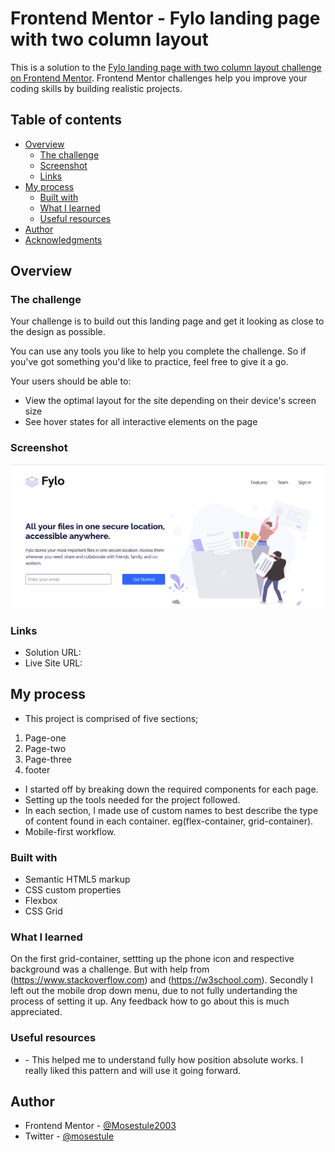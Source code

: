 # Frontend Mentor - Fylo landing page with two column layout

This is a solution to the [Fylo landing page with two column layout challenge on Frontend Mentor](https://www.frontendmentor.io/challenges/fylo-landing-page-with-two-column-layout-5ca5ef041e82137ec91a50f5). Frontend Mentor challenges help you improve your coding skills by building realistic projects. 

## Table of contents

- [Overview](#overview)
  - [The challenge](#the-challenge)
  - [Screenshot](#screenshot)
  - [Links](#links)
- [My process](#my-process)
  - [Built with](#built-with)
  - [What I learned](#what-i-learned)
  - [Useful resources](#useful-resources)
- [Author](#author)
- [Acknowledgments](#acknowledgments)


## Overview

### The challenge

Your challenge is to build out this landing page and get it looking as close to the design as possible.

You can use any tools you like to help you complete the challenge. So if you've got something you'd like to practice, feel free to give it a go.

Your users should be able to: 

- View the optimal layout for the site depending on their device's screen size
- See hover states for all interactive elements on the page

### Screenshot

![](./images/Screenshot%202022-10-22%20005848.png)

### Links

- Solution URL: [](https://github.com/Mosestule2003/fylo-landing-page-with-two-column-layout-master)
- Live Site URL: []()

## My process

- This project is comprised of five sections;
 1. Page-one
 2. Page-two
 3. Page-three
 5. footer
 - I started off by breaking down the required components for each page.
 - Setting up the tools needed for the project followed.
 - In each section, I made use of custom names to best describe the type of content found in each container. eg(flex-container, grid-container).
- Mobile-first workflow.

### Built with

- Semantic HTML5 markup
- CSS custom properties
- Flexbox
- CSS Grid

### What I learned

On the first grid-container, settting up the phone icon and respective background was a challenge. But with help from (https://www.stackoverflow.com) and (https://w3school.com). Secondly I left out the mobile drop down menu, due to not fully undertanding the process of setting it up. Any feedback how to go about this is much appreciated. 

### Useful resources

- [](https://www.stackoverflow.com) - This helped me to understand fully how position absolute works. I really liked this pattern and will use it going forward.

## Author

- Frontend Mentor - [@Mosestule2003](https://www.frontendmentor.io/profile/Mosestule2003)
- Twitter - [@mosestule](https://www.twitter.com/yourusername)
